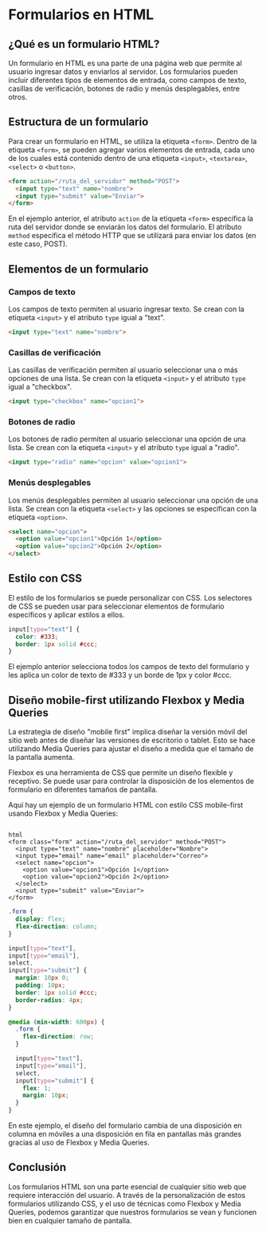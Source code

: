 # Formularios en HTML

## ¿Qué es un formulario HTML?

Un formulario en HTML es una parte de una página web que permite al usuario ingresar datos y enviarlos al servidor. Los formularios pueden incluir diferentes tipos de elementos de entrada, como campos de texto, casillas de verificación, botones de radio y menús desplegables, entre otros.

## Estructura de un formulario

Para crear un formulario en HTML, se utiliza la etiqueta `<form>`. Dentro de la etiqueta `<form>`, se pueden agregar varios elementos de entrada, cada uno de los cuales está contenido dentro de una etiqueta `<input>`, `<textarea>`, `<select>` o `<button>`.

```html
<form action="/ruta_del_servidor" method="POST">
  <input type="text" name="nombre">
  <input type="submit" value="Enviar">
</form>
```

En el ejemplo anterior, el atributo `action` de la etiqueta `<form>` especifica la ruta del servidor donde se enviarán los datos del formulario. El atributo `method` especifica el método HTTP que se utilizará para enviar los datos (en este caso, POST).

## Elementos de un formulario

### Campos de texto

Los campos de texto permiten al usuario ingresar texto. Se crean con la etiqueta `<input>` y el atributo `type` igual a "text".

```html
<input type="text" name="nombre">
```

### Casillas de verificación

Las casillas de verificación permiten al usuario seleccionar una o más opciones de una lista. Se crean con la etiqueta `<input>` y el atributo `type` igual a "checkbox".

```html
<input type="checkbox" name="opcion1">
```

### Botones de radio

Los botones de radio permiten al usuario seleccionar una opción de una lista. Se crean con la etiqueta `<input>` y el atributo `type` igual a "radio".

```html
<input type="radio" name="opcion" value="opcion1">
```

### Menús desplegables

Los menús desplegables permiten al usuario seleccionar una opción de una lista. Se crean con la etiqueta `<select>` y las opciones se especifican con la etiqueta `<option>`.

```html
<select name="opcion">
  <option value="opcion1">Opción 1</option>
  <option value="opcion2">Opción 2</option>
</select>
```

## Estilo con CSS

El estilo de los formularios se puede personalizar con CSS. Los selectores de CSS se pueden usar para seleccionar elementos de formulario específicos y aplicar estilos a ellos.

```css
input[type="text"] {
  color: #333;
  border: 1px solid #ccc;
}
```

El ejemplo anterior selecciona todos los campos de texto del formulario y les aplica un color de texto de #333 y un borde de 1px y color #ccc.

## Diseño mobile-first utilizando Flexbox y Media Queries

La estrategia de diseño "mobile first" implica diseñar la versión móvil del sitio web antes de diseñar las versiones de escritorio o tablet. Esto se hace utilizando Media Queries para ajustar el diseño a medida que el tamaño de la pantalla aumenta.

Flexbox es una herramienta de CSS que permite un diseño flexible y receptivo. Se puede usar para controlar la disposición de los elementos de formulario en diferentes tamaños de pantalla.

Aquí hay un ejemplo de un formulario HTML con estilo CSS mobile-first usando Flexbox y Media Queries:

```

html
<form class="form" action="/ruta_del_servidor" method="POST">
  <input type="text" name="nombre" placeholder="Nombre">
  <input type="email" name="email" placeholder="Correo">
  <select name="opcion">
    <option value="opcion1">Opción 1</option>
    <option value="opcion2">Opción 2</option>
  </select>
  <input type="submit" value="Enviar">
</form>
```

```css
.form {
  display: flex;
  flex-direction: column;
}

input[type="text"],
input[type="email"],
select,
input[type="submit"] {
  margin: 10px 0;
  padding: 10px;
  border: 1px solid #ccc;
  border-radius: 4px;
}

@media (min-width: 600px) {
  .form {
    flex-direction: row;
  }

  input[type="text"],
  input[type="email"],
  select,
  input[type="submit"] {
    flex: 1;
    margin: 10px;
  }
}
```

En este ejemplo, el diseño del formulario cambia de una disposición en columna en móviles a una disposición en fila en pantallas más grandes gracias al uso de Flexbox y Media Queries.

## Conclusión

Los formularios HTML son una parte esencial de cualquier sitio web que requiere interacción del usuario. A través de la personalización de estos formularios utilizando CSS, y el uso de técnicas como Flexbox y Media Queries, podemos garantizar que nuestros formularios se vean y funcionen bien en cualquier tamaño de pantalla.
